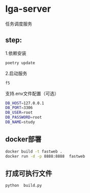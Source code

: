 # lga-server

任务调度服务

## step:
1.依赖安装

```bash
poetry update
```

2.启动服务

```bash
f5
```

支持.env文件配置（可选）
```bash
DB_HOST=127.0.0.1
DB_PORT=3306
DB_USER=root
DB_PASSWORD=root
DB_NAME=study
```

## docker部署

```bash
docker build -t fastweb .
docker run -d -p 8888:8888  fastweb
```

## 打成可执行文件
```bash
python  build.py
```
